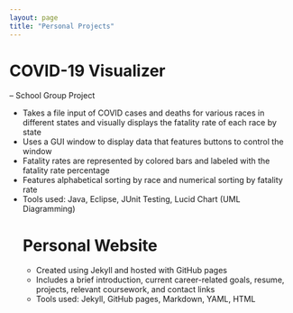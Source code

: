 ```yaml
---
layout: page
title: "Personal Projects"
---
```


<h1>COVID-19 Visualizer</h1> – School Group Project 
<ul>
  <li>Takes a file input of COVID cases and deaths for various races in different states and visually displays the 
fatality rate of each race by state</li>
  <li>Uses a GUI window to display data that features buttons to control the window</li>
  <li>Fatality rates are represented by colored bars and labeled with the fatality rate percentage</li>
  <li>Features alphabetical sorting by race and numerical sorting by fatality rate</li>
  <li>Tools used: Java, Eclipse, JUnit Testing, Lucid Chart (UML Diagramming)</li>

<h1>Personal Website</h1> 
<ul>
  <li>Created using Jekyll and hosted with GitHub pages</li>
  <li>Includes a brief introduction, current career-related goals, resume, projects, relevant coursework, and 
contact links</li>
  <li>Tools used: Jekyll, GitHub pages, Markdown, YAML, HTML</li>

